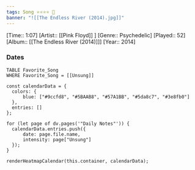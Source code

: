 ```yaml
---
tags: Song ⭐⭐⭐⭐ 💛
banner: "![[The Endless River (2014).jpg]]"
---
```

[Time:: 1:07]
[Artist:: [[Pink Floyd]] ]
[Genre:: Psychedelic]
[Played:: 52]
[Album:: [[The Endless River (2014)]]]
[Year:: 2014]
### Dates
````dataview
TABLE Favorite_Song
WHERE Favorite_Song = [[Unsung]]
````

  ```dataviewjs
const calendarData = { 
	colors: { 
		blue: ["#9ccfd8", "#5BAAB8", "#57A1BB", "#5da8c7", "#3e8fb0"] 
	}, 
	entries: [] 
}; 

for (let page of dv.pages('"Daily Notes"')) { 
	calendarData.entries.push({ 
		date: page.file.name, 
		intensity: page["Unsung"]
	}); 
} 

renderHeatmapCalendar(this.container, calendarData);
```
